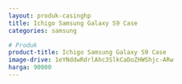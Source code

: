 ```yaml
---
layout: produk-casinghp
title: Ichigo Samsung Galaxy S9 Case
categories: samsung

# Produk
product-title: Ichigo Samsung Galaxy S9 Case
image-drive: 1eYNddwRdrlAhc3SlkCaDoZHWShjc-ARw
harga: 90000
---
```

